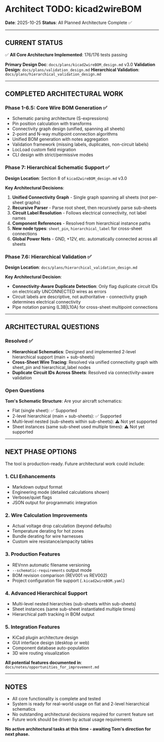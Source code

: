 # Architect TODO: kicad2wireBOM

**Date**: 2025-10-25
**Status**: All Planned Architecture Complete ✅

---

## CURRENT STATUS

✅ **All Core Architecture Implemented**: 176/176 tests passing

**Primary Design Doc**: `docs/plans/kicad2wireBOM_design.md` v3.0
**Validation Design**: `docs/plans/validation_design.md`
**Hierarchical Validation**: `docs/plans/hierarchical_validation_design.md`

---

## COMPLETED ARCHITECTURAL WORK

### Phase 1-6.5: Core Wire BOM Generation ✅
- Schematic parsing architecture (S-expressions)
- Pin position calculation with transforms
- Connectivity graph design (unified, spanning all sheets)
- 2-point and N-way multipoint connection algorithms
- Unified BOM generation with notes aggregation
- Validation framework (missing labels, duplicates, non-circuit labels)
- LocLoad custom field migration
- CLI design with strict/permissive modes

### Phase 7: Hierarchical Schematic Support ✅
**Design Location**: Section 8 of `kicad2wireBOM_design.md` v3.0

**Key Architectural Decisions**:
1. **Unified Connectivity Graph** - Single graph spanning all sheets (not per-sheet graphs)
2. **Recursive Parser** - Parse root sheet, then recursively parse sub-sheets
3. **Circuit Label Resolution** - Follows electrical connectivity, not label names
4. **Component References** - Resolved from hierarchical instance paths
5. **New node types**: `sheet_pin`, `hierarchical_label` for cross-sheet connections
6. **Global Power Nets** - GND, +12V, etc. automatically connected across all sheets

### Phase 7.6: Hierarchical Validation ✅
**Design Location**: `docs/plans/hierarchical_validation_design.md`

**Key Architectural Decision**:
- **Connectivity-Aware Duplicate Detection**: Only flag duplicate circuit IDs on electrically UNCONNECTED wires as errors
- Circuit labels are descriptive, not authoritative - connectivity graph determines electrical connectivity
- Pipe notation parsing (L3B|L10A) for cross-sheet multipoint connections

---

## ARCHITECTURAL QUESTIONS

### Resolved ✅
- **Hierarchical Schematics**: Designed and implemented 2-level hierarchical support (main + sub-sheets)
- **Cross-Sheet Wire Tracing**: Resolved via unified connectivity graph with sheet_pin and hierarchical_label nodes
- **Duplicate Circuit IDs Across Sheets**: Resolved via connectivity-aware validation

### Open Questions
**Tom's Schematic Structure**: Are your aircraft schematics:
- Flat (single sheet): ✅ Supported
- 2-level hierarchical (main + sub-sheets): ✅ Supported
- Multi-level nested (sub-sheets within sub-sheets): ⚠️ Not yet supported
- Sheet instances (same sub-sheet used multiple times): ⚠️ Not yet supported

---

## NEXT PHASE OPTIONS

The tool is production-ready. Future architectural work could include:

### 1. CLI Enhancements
- Markdown output format
- Engineering mode (detailed calculations shown)
- Verbose/quiet flags
- JSON output for programmatic integration

### 2. Wire Calculation Improvements
- Actual voltage drop calculation (beyond defaults)
- Temperature derating for hot zones
- Bundle derating for wire harnesses
- Custom wire resistance/ampacity tables

### 3. Production Features
- REVnnn automatic filename versioning
- `--schematic-requirements` output mode
- BOM revision comparison (REV001 vs REV002)
- Project configuration file support (`.kicad2wireBOM.yaml`)

### 4. Advanced Hierarchical Support
- Multi-level nested hierarchies (sub-sheets within sub-sheets)
- Sheet instances (same sub-sheet instantiated multiple times)
- Hierarchical path tracking in BOM output

### 5. Integration Features
- KiCad plugin architecture design
- GUI interface design (desktop or web)
- Component database auto-population
- 3D wire routing visualization

**All potential features documented in**: `docs/notes/opportunities_for_improvement.md`

---

## NOTES

- All core functionality is complete and tested
- System is ready for real-world usage on flat and 2-level hierarchical schematics
- No outstanding architectural decisions required for current feature set
- Future work should be driven by actual usage requirements

**No active architectural tasks at this time - awaiting Tom's direction for next phase.**
